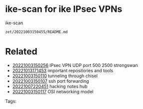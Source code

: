 # ike-scan for ike IPsec VPNs
ike-scan

` zet/20221003150455/README.md `

# Related

- [20221003150256](/zet/20221003150256/README.md) IPsec VPN UDP port 500 2500 strongswan
- [20221013171453](/zet/20221013171453/README.md) important repositories and tools
- [20221003150110](/zet/20221003150110/README.md) tunneling through chisel
- [20221003150107](/zet/20221003150107/README.md) ssh port forwarding
- [20221007220451](/zet/20221007220451/README.md) hacking notes hub
- [20221003150117](/zet/20221003150117/README.md) OSI networking model

Tags:

    

